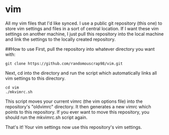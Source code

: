 # vim
All my vim files that I'd like synced. I use a public git repository
(this one) to store vim settings and files in a sort of central location. 
If I want these vim settings on another machine, I just pull this repository into the
local machine and link the settings to the locally created repository.

##How to use
First, pull the repository into whatever directory you want with:

```
git clone https://github.com/randomouscrap98/vim.git
```

Next, cd into the directory and run the script which automatically links all vim settings to this directory. 

```
cd vim
./mkvimrc.sh
```

This script moves your current vimrc (the vim options file) into the repository's "oldvimrc" directory. 
It then generates a new vimrc which points to this repository. If you ever want to move this repository,
you should run the mkvimrc.sh script again.

That's it! Your vim settings now use this repository's vim settings.
